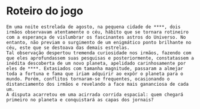 # Roteiro do jogo

	Em uma noite estrelada de agosto, na pequena cidade de ****, dois irmãos observavam atentamente o céu, hábito que se tornara rotineiro com a esperança de vislumbrar os fascinantes astros do Universo. No entanto, não previam o surgimento de um enigmático ponto brilhante no céu, este que se destoava das demais estrelas.
	Tal observação despertou tremenda curiosidade nos irmãos, fazendo com que eles aprofundassem suas pesquisas e posteriormente, constatassem a inédita descoberta de um novo planeta, apelidado carinhosamente por eles de ****. Extasiados com tamanha magnitude, passaram a almejar toda a fortuna e fama que iriam adquirir ao expôr o planeta para o mundo. Porém, conflitos tornaram-se frequentes, ocasionando o distanciamento dos irmãos e revelando a face mais gananciosa de cada um.
	A disputa acarretou em uma acirrada corrida espacial: quem chegará primeiro no planeta e conquistará as capas dos jornais?


